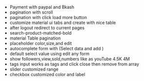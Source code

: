 * Payment with paypal and Bkash 
* pagination with scroll 
* pagination with click load more button 
* customize material ui tabs and create with nice table 
* after logout redirect to current pages 
* search-product-matched-bold
* material Table pagination
* placeholder color,size,and edit
* autocomplete form with (Select data and add )
* default select value using edit any form
* show followers,view,sold,numbers like as youTube 4.5K 4M
* tags input works as tags and click close then remove from array 
* slider customized range 
* checkbox customized color and label 
